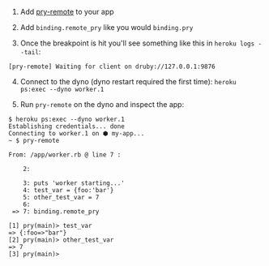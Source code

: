 1. Add [pry-remote](https://github.com/Mon-Ouie/pry-remote) to your app

2. Add `binding.remote_pry` like you would `binding.pry`

3. Once the breakpoint is hit you'll see something like this in `heroku logs --tail`:
```
[pry-remote] Waiting for client on druby://127.0.0.1:9876
```

4. Connect to the dyno (dyno restart required the first time):
`heroku ps:exec --dyno worker.1`

5. Run `pry-remote` on the dyno and inspect the app:
```
$ heroku ps:exec --dyno worker.1
Establishing credentials... done
Connecting to worker.1 on ⬢ my-app... 
~ $ pry-remote

From: /app/worker.rb @ line 7 :

    2:

    3: puts 'worker starting...'
    4: test_var = {foo:'bar'}
    5: other_test_var = 7
    6: 
 => 7: binding.remote_pry

[1] pry(main)> test_var
=> {:foo=>"bar"}
[2] pry(main)> other_test_var
=> 7
[3] pry(main)> 
```
